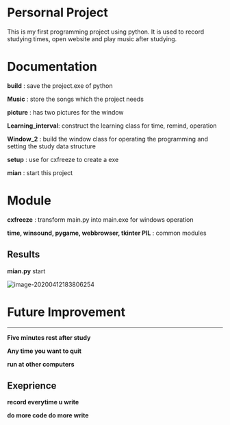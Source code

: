 # Persornal Project

This is my first programming project using python. It is used to record studying times, open website and play music after studying. 

# Documentation

**build** : save the project.exe of python

**Music** : store the songs which the project needs

**picture** :  has two pictures for the window

**Learning_interval**: construct the learning class for time, remind, operation

**Window_2** :  build the window class for operating the programming and setting the study data structure

**setup** : use for cxfreeze to create a exe

**mian** :  start this project

# Module

**cxfreeze**  :   transform main.py  into main.exe  for windows operation

**time, winsound, pygame, webbrowser, tkinter PIL** : common modules

## Results

**mian.py**  start

![image-20200412183806254](C:\Users\liu\AppData\Roaming\Typora\typora-user-images\image-20200412183806254.png)



# Future Improvement

****

**Five minutes rest after study**

**Any time you want to quit**

**run at other computers**

## Exeprience

**record everytime u write**

**do more code do more write**